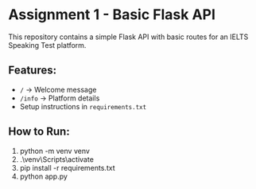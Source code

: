 # Assignment 1 - Basic Flask API
This repository contains a simple Flask API with basic routes for an IELTS Speaking Test platform.

## Features:
- `/` → Welcome message
- `/info` → Platform details
- Setup instructions in `requirements.txt`

## How to Run:
1) python -m venv venv 
2) .\venv\Scripts\activate
3) pip install -r requirements.txt
4) python app.py
